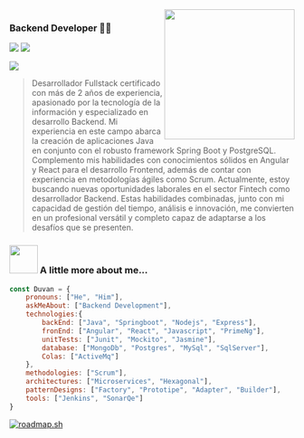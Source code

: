 <img align='right' src="https://media.giphy.com/media/M9gbBd9nbDrOTu1Mqx/giphy.gif" width="230">

### Backend Developer 👨‍💻

[![](https://img.shields.io/badge/LinkedIn-Duvan_Villadiego-blue)](https://www.linkedin.com/in/duvan-villadiego/)
[![](https://img.shields.io/badge/Instagram-Duvan_Villadiego-c13584)](https://www.instagram.com/duvanvilladiego/)

[![](https://img.shields.io/badge/Gmail-Duvan.villadiego.oficial%40gmail.com-red)](mailto:duvan.villadiego.oficial@gmail.com)

>Desarrollador Fullstack certificado con más de 2 años de experiencia, apasionado por la tecnología de la información y especializado en desarrollo Backend. Mi experiencia en este campo abarca la creación de aplicaciones Java en conjunto con el robusto framework Spring Boot y PostgreSQL.
Complemento mis habilidades con conocimientos sólidos en Angular y React para el desarrollo Frontend, además de contar con experiencia en metodologías ágiles como Scrum. Actualmente, estoy buscando nuevas oportunidades laborales en el sector Fintech como desarrollador Backend.
Estas habilidades combinadas, junto con mi capacidad de gestión del tiempo, análisis e innovación, me convierten en un profesional versátil y completo capaz de adaptarse a los desafíos que se presenten.

### <img src="https://media.giphy.com/media/VgCDAzcKvsR6OM0uWg/giphy.gif" width="50"> A little more about me...  

```javascript
const Duvan = {
    pronouns: ["He", "Him"],
    askMeAbout: ["Backend Development"],
    technologies:{
        backEnd: ["Java", "Springboot", "Nodejs", "Express"],
        fronEnd: ["Angular", "React", "Javascript", "PrimeNg"],
        unitTests: ["Junit", "Mockito", "Jasmine"],
        database: ["MongoDb", "Postgres", "MySql", "SqlServer"],
        Colas: ["ActiveMq"]
    },
    methodologies: ["Scrum"],
    architectures: ["Microservices", "Hexagonal"],
    patternDesigns: ["Factory", "Prototipe", "Adapter", "Builder"],
    tools: ["Jenkins", "SonarQe"]
}
```
[![roadmap.sh](https://roadmap.sh/card/tall/663ba38122d90a0814c51d8c?variant=dark&roadmaps=backend%2Cpostgresql-dba%2Csoftware-design-architecture%2Cspring-boot)](https://roadmap.sh)
